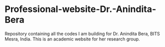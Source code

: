 # Professional-website-Dr.-Anindita-Bera
Repository containing all the codes I am building for Dr. Anindita Bera, BITS Mesra, India. This is an academic website for her research group.